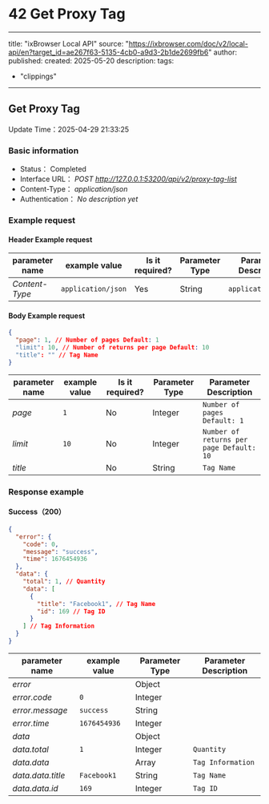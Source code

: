 # 42 Get Proxy Tag

---
title: "ixBrowser Local API"
source: "https://ixbrowser.com/doc/v2/local-api/en?target_id=ae267f63-5135-4cb0-a9d3-2b1de2699fb6"
author:
published:
created: 2025-05-20
description:
tags:
  - "clippings"
---

## Get Proxy Tag

Update Time：2025-04-29 21:33:25

### Basic information

- Status： Completed
- Interface URL： *POST* *http://127.0.0.1:53200/api/v2/proxy-tag-list*
- Content-Type： *application/json*
- Authentication： *No description yet*

### Example request

#### Header Example request

| parameter name | example value | Is it required? | Parameter Type | Parameter Description |
| --- | --- | --- | --- | --- |
| *Content-Type* | `application/json` | Yes | String | `application/json` |

#### Body Example request

```json
{
  "page": 1, // Number of pages Default: 1
  "limit": 10, // Number of returns per page Default: 10
  "title": "" // Tag Name
}
```

| parameter name | example value | Is it required? | Parameter Type | Parameter Description |
| --- | --- | --- | --- | --- |
| *page* | `1` | No | Integer | `Number of pages Default: 1` |
| *limit* | `10` | No | Integer | `Number of returns per page Default: 10` |
| *title* |  | No | String | `Tag Name` |

### Response example

#### Success（200）

```json
{
  "error": {
    "code": 0,
    "message": "success",
    "time": 1676454936
  },
  "data": {
    "total": 1, // Quantity
    "data": [
      {
        "title": "Facebook1", // Tag Name
        "id": 169 // Tag ID
      }
    ] // Tag Information
  }
}
```

| parameter name | example value | Parameter Type | Parameter Description |
| --- | --- | --- | --- |
| *error* |  | Object |  |
| *error.code* | `0` | Integer |  |
| *error.message* | `success` | String |  |
| *error.time* | `1676454936` | Integer |  |
| *data* |  | Object |  |
| *data.total* | `1` | Integer | `Quantity` |
| *data.data* |  | Array | `Tag Information` |
| *data.data.title* | `Facebook1` | String | `Tag Name` |
| *data.data.id* | `169` | Integer | `Tag ID` |